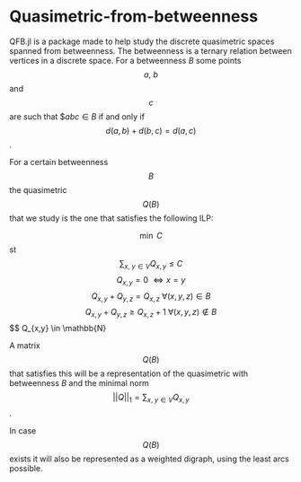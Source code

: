# Quasimetric-from-betweenness
QFB.jl is a package made to help study the discrete quasimetric spaces spanned from betweenness. The betweenness is a ternary relation between vertices in a discrete space. For a betweenness $B$ some points $$a, \ b$$ and $$c$$ are such that $$abc \in B$ if and only if $$d(a,b) + d(b,c) = d(a,c)$$.

For a certain betweenness $$B$$ the quasimetric $$Q(B)$$ that we study is the one that satisfies the following ILP:

$$ \min \ C $$
st $$\sum_{x, \ y \in V} Q_{x,y} \leq C $$
$$ Q_{x, y} = 0 \ \iff x = y $$
$$ Q_{x, y} + Q_{y, z} = Q_{x, z} \ \forall (x,y,z) \in B $$
$$ Q_{x, y} + Q_{y, z} \geq Q_{x, z} + 1 \ \forall (x,y,z) \notin B $$ 
$$ Q_{x,y} \in \mathbb{N}

A matrix $$Q(B)$$ that satisfies this will be a representation of the quasimetric with betweenness $B$ and the minimal norm $$||Q||_1 = \sum_{x,\ y \in V}Q_{x,y}$$.

In case $$Q(B)$$ exists it will also be represented as a weighted digraph, using the least arcs possible.
